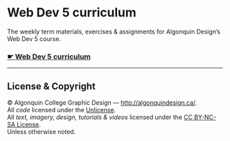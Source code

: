 # Web Dev 5 curriculum

The weekly term materials, exercises & assignments for Algonquin Design’s Web Dev 5 course.

### [☛ Web Dev 5 curriculum](https://learn-the-web.algonquindesign.ca/courses/web-dev-5/)

---

## License & Copyright

© Algonquin College Graphic Design — <http://algonquindesign.ca/>.<br>
All *code* licensed under the [Unlicense](UNLICENSE).<br>
All *text, imagery, design, tutorials & videos* licensed under the [CC BY-NC-SA License](http://creativecommons.org/licenses/by-nc-sa/4.0/).<br>
Unless otherwise noted.
